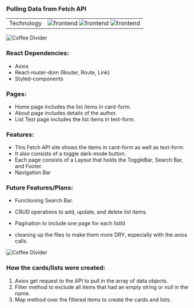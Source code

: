 ### Pulling Data from Fetch API 


|               |               |
| ------------- | ------------- |
|Technology     | <img src="https://img.shields.io/badge/FE-React-purple.svg?style=flat-plastic" alt="frontend"> <img src="https://img.shields.io/badge/FE-Axios-pink.svg?style=flat-plastic" alt="frontend"> <img src="https://img.shields.io/badge/FE-API-blue.svg?style=flat-plastic" alt="frontend"> 

![Coffee Divider](https://blog.hertimetocode.com/wp-content/uploads/2021/04/coffee-pulse.png)

### React Dependencies: 
* Axios
* React-router-dom (Router, Route, Link)
* Styled-components

### Pages:
* Home page includes the list items in card-form.
* About page includes details of the author.
* List Text page includes the list items in text-form.

### Features:
* This Fetch API site shows the items in card-form as well as text-form. 
* It also consists of a toggle dark-mode button. 
* Each page consists of a Layout that holds the ToggleBar, Search Bar, and Footer. 
* Navigation Bar

### Future Features/Plans: 
* Functioning Search Bar.
* CRUD operations to add, update, and delete list items.
* Pagination to include one page for each listId

* cleaning up the files to make them more DRY, especially with the axios calls.

![Coffee Divider](https://blog.hertimetocode.com/wp-content/uploads/2021/04/coffee-pulse.png)

### How the cards/lists were created: 
1. Axios get request to the API to pull in the array of data objects.
2. Filter method to exclude all items that had an empty string or null in the name. 
3. Map method over the filtered items to create the cards and lists. 

